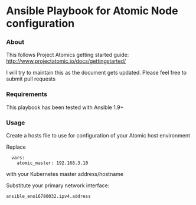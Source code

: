 # Ansible Playbook for Atomic Node configuration

### About
This follows Project Atomics getting started guide:
http://www.projectatomic.io/docs/gettingstarted/

I will try to maintain this as the document gets updated.  Please feel free to submit pull requests

### Requirements

This playbook has been tested with Ansible 1.9+

### Usage
Create a hosts file to use for configuration of your Atomic host environment

Replace
```
  vars:
    atomic_master: 192.168.3.10
```
with your Kubernetes master address/hostname

Substitute your primary network interface:
```
ansible_eno16780032.ipv4.address
```
